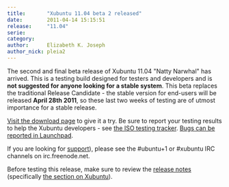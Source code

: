 ```yaml
---
title:       "Xubuntu 11.04 beta 2 released"
date:        2011-04-14 15:15:51
release:     "11.04"
serie:       
category:    
author:      Elizabeth K. Joseph
author_nick: pleia2
---
```


The second and final beta release of Xubuntu 11.04 "Natty Narwhal" has arrived. This is a testing build designed for testers and developers and is **not suggested for anyone looking for a stable system**. This beta replaces the traditional Release Candidate - the stable version for end-users will be released **April 28th 2011**, so these last two weeks of testing are of utmost importance for a stable release.

[Visit the download page](http://cdimage.ubuntu.com/xubuntu/releases/11.04/beta-2/) to give it a try. Be sure to report your testing results to help the Xubuntu developers - see [the ISO testing tracker](http://iso.qa.ubuntu.com/qatracker/build/xubuntu/all). [Bugs can be reported in Launchpad](https://launchpad.net/ubuntu/+filebug/).

If you are looking for [support](/help)), please see the #ubuntu+1 or #xubuntu IRC channels on irc.freenode.net.

Before testing this release, make sure to review the [release notes](http://www.ubuntu.com/testing/natty/beta) (specifically [the section on Xubuntu](http://www.ubuntu.com/testing/natty/beta#Xubuntu)).
